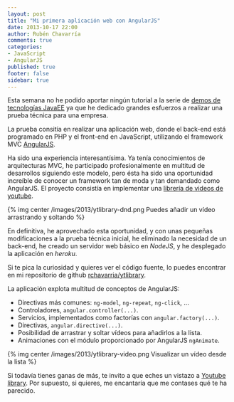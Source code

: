 ```yaml
---
layout: post
title: "Mi primera aplicación web con AngularJS"
date: 2013-10-17 22:00
author: Rubén Chavarría
comments: true
categories: 
- JavaScript
- AngularJS
published: true
footer: false
sidebar: true
---
```


Esta semana no he podido aportar ningún tutorial a la serie de 
[demos de tecnologías JavaEE](/blog/2013/09/03/demos-tecnologias-javaee) ya
que he dedicado grandes esfuerzos a realizar una prueba técnica para una
empresa.

La prueba consitía en realizar una aplicación web, donde el back-end está
programado en PHP y el front-end en JavaScript, utilizando el framework MVC
[AngularJS](http://angularjs.org).

Ha sido una experiencia interesantísima. Ya tenía conocimientos de arquitecturas
MVC, he participado profesionalmente en multitud de desarrollos siguiendo
este modelo, pero ésta ha sido una oportunidad increíble de conocer un
framework tan de moda y tan demandado como AngularJS. El proyecto consistía en
implementar una [librería de videos de youtube](http://rct-ytlibrary.herokuapp.com).

<!-- more -->

{% img center /images/2013/ytlibrary-dnd.png Puedes añadir un vídeo arrastrando y soltando %}

En definitiva, he aprovechado esta oportunidad, y con unas pequeñas modificaciones
a la prueba técnica inicial, he eliminado la necesidad de un back-end, he creado
un servidor web básico en *NodeJS*, y he desplegado la aplicación en *heroku*.

Si te pica la curiosidad y quieres ver el código fuente, lo puedes encontrar en mi 
repositorio de github [rchavarria/ytlibrary](http://github.com/rchavarria/ytlibrary).

La aplicación explota multitud de conceptos de AngularJS:

- Directivas más comunes: `ng-model`, `ng-repeat`, `ng-click`, ...
- Controladores, `angular.controller(...)`.
- Servicios, implementados como factorías con `angular.factory(...)`.
- Directivas, `angular.directive(...)`.
- Posibilidad de arrastrar y soltar vídeos para añadirlos a la lista.
- Animaciones con el módulo proporcionado por AngularJS `ngAnimate`.

{% img center /images/2013/ytlibrary-video.png Visualizar un vídeo desde la lista %}

Si todavía tienes ganas de más, te invito a que eches un vistazo a 
[Youtube library](http://rct-ytlibrary.herokuapp.com). Por supuesto, si quieres,
me encantaría que me contases qué te ha parecido.
